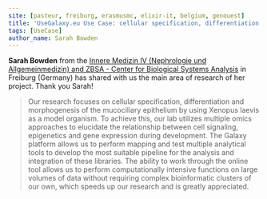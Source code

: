 ```yaml
---
site: [pasteur, freiburg, erasmusmc, elixir-it, belgium, genouest]
title: 'UseGalaxy.eu Use Case: cellular specification, differentiation and morphogenesis of the mucociliary epithelium'
tags: [UseCase]
author_name: Sarah Bowden
---
```


__Sarah Bowden__ from the [Innere Medizin IV (Nephrologie und Allgemeinmedizin) and
ZBSA - Center for Biological Systems Analysis](https://www.uniklinik-freiburg.de/walentek-en/team.html) in Freiburg (Germany) has shared with us the main area of research of her project. Thank you Sarah!

> Our research focuses on cellular specification, differentiation and morphogenesis of the mucociliary epithelium by using Xenopus laevis as a model organism. To achieve this, our lab utilizes multiple omics approaches to elucidate the relationship between cell signaling, epigenetics and gene expression during development. The Galaxy platform allows us to perform mapping and test multiple analytical tools to develop the most suitable pipeline for the analysis and integration of these libraries. The ability to work through the online tool allows us to perform computationally intensive functions on large volumes of data without requiring complex bioinformatic clusters of our own, which speeds up our research and is greatly appreciated. ​
